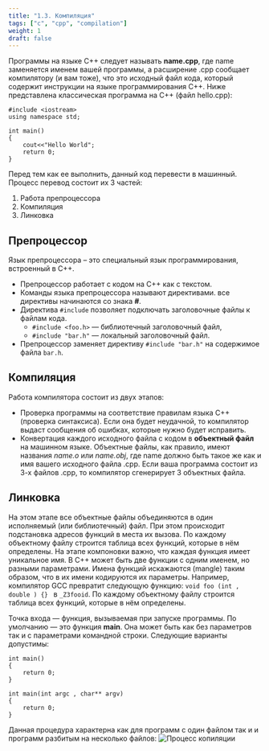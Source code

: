 ```yaml
---
title: "1.3. Компиляция"
tags: ["с", "cpp", "compilation"]
weight: 1
draft: false
---
```


Программы на языке C++ следует называть **name.cpp**, где name заменяется именем вашей программы, а расширение .cpp сообщает компилятору (и вам тоже), что это исходный файл кода, который содержит инструкции на языке программирования C++. Ниже представлена классическая программа на C++ (файл hello.cpp):

```
#include <iostream>
using namespace std;

int main()
{
    cout<<"Hello World";
    return 0;
}
```

Перед тем как ее выполнить, данный код перевести в машинный. Процесс перевод состоит их 3 частей:
1. Работа препроцессора
2. Компиляция
3. Линковка

## Препроцессор
Язык препроцессора – это специальный язык программирования, встроенный в C++.
* Препроцессор работает с кодом на C++ как с текстом.
* Команды языка препроцессора называют директивами. все директивы начинаются со знака **#**.
* Директива ```#include``` позволяет подключать заголовочные файлы к файлам кода.
    * ```#include <foo.h>``` — библиотечный заголовочный файл,
    * ```#include "bar.h"``` — локальный заголовочный файл.
* Препроцессор заменяет директиву ```#include "bar.h"``` на содержимое файла ```bar.h```.

## Компиляция
Работа компилятора состоит из двух этапов:
* Проверка программы на соответствие правилам языка C++ (проверка синтаксиса). Если она будет неудачной, то компилятор выдаст сообщения об ошибках, которые нужно будет исправить.
* Конвертация каждого исходного файла с кодом в **объектный файл** на машинном языке. Объектные файлы, как правило, имеют названия _name.o_ или _name.obj_, где name должно быть такое же как и имя вашего исходного файла .cpp. Если ваша программа состоит из 3-х файлов .cpp, то компилятор сгенерирует 3 объектных файла.

## Линковка
На этом этапе все объектные файлы объединяются в один исполняемый (или библиотечный) файл. При этом происходит подстановка адресов функций в места их вызова. По каждому объектному файлу строится таблица всех функций, которые в нём определены. На этапе компоновки важно, что каждая функция имеет уникальное имя. В C++ может быть две функции с одним именем, но разными параметрами. Имена функций искажаются (mangle) таким образом, что в их имени кодируются их параметры. Например, компилятор GCC превратит следующую функцию: ```void foo (int , double ) {} ``` в ```_Z3fooid```. По каждому объектному файлу строится таблица всех функций, которые в нём определены.

Точка входа — функция, вызываемая при запуске программы. По умолчанию — это функция **main**. Она может быть как без параметров так и с параметрами командной строки. Следующие варианты допустимы:
```
int main() 
{ 
    return 0; 
}
```

```
int main(int argc , char** argv) 
{ 
    return 0; 
}
```

Данная процедура характерна как для программ с один файлом так и и программ разбитым на несколько файлов:
![Процесс копиляции](/static/images/basics/lecture1/compilationProcess.png)
